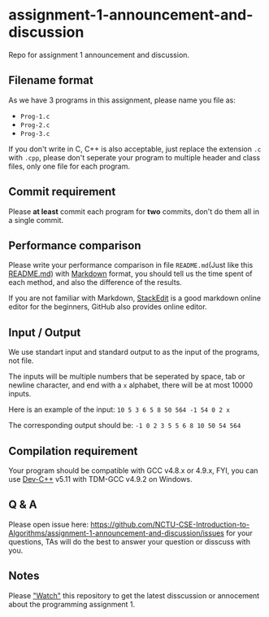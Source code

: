 # assignment-1-announcement-and-discussion
Repo for assignment 1 announcement and discussion.

## Filename format
As we have 3 programs in this assignment, please name you file as:
 - `Prog-1.c`
 - `Prog-2.c`
 - `Prog-3.c`

If you don't write in C, C++ is also acceptable, just replace the extension `.c` with `.cpp`, please don't seperate your program to multiple header and class files, only one file for each program.

## Commit requirement
Please **at least** commit each program for **two** commits, don't do them all in a single commit.

## Performance comparison
Please write your performance comparison in file `README.md`(Just like this [README.md](https://github.com/NCTU-CSE-Introduction-to-Algorithms/assignment-1-announcement-and-discussion/blob/master/README.md)) with [Markdown](https://zh.wikipedia.org/zh-tw/Markdown) format, you should tell us the time spent of each method, and also the difference of the results.

If you are not familiar with Markdown, [StackEdit](https://stackedit.io/editor) is a good markdown online editor for the beginners, GitHub also provides online editor.

## Input / Output

We use standart input and standard output to as the input of the programs, not file.

The inputs will be multiple numbers that be seperated by space, tab or newline character, and end  with a `x` alphabet, there will be at most 10000 inputs.

Here is an example of the input:
`10 5 3 6 5 8 50 564 -1 54 0 2 x`

The corresponding output should be:
`-1 0 2 3 5 5 6 8 10 50 54 564`

## Compilation requirement
Your program should be compatible with GCC v4.8.x or 4.9.x, FYI, you can use [Dev-C++](https://sourceforge.net/projects/orwelldevcpp/) v5.11 with TDM-GCC v4.9.2 on Windows.

## Q & A
Please open issue here: https://github.com/NCTU-CSE-Introduction-to-Algorithms/assignment-1-announcement-and-discussion/issues for your questions, TAs will do the best to answer your question or disscuss with you.

## Notes
Please ["Watch"](https://github.com/NCTU-CSE-Introduction-to-Algorithms/assignment-1-announcement-and-discussion/subscription) this repository to get the latest disscussion or annocement about the programming assignment 1.
